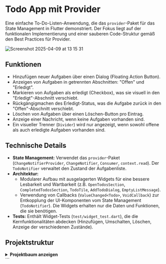 # Todo App mit Provider

Eine einfache To-Do-Listen-Anwendung, die das `provider`-Paket für das State Management in Flutter demonstriert. Der Fokus liegt auf der funktionalen Implementierung und einer sauberen Code-Struktur gemäß den Best Practices für Provider.

![Screenshot 2025-04-09 at 13 15 31](https://github.com/user-attachments/assets/ae75c4a8-627e-4e04-9649-db9e85886488)

## Funktionen

*   Hinzufügen neuer Aufgaben über einen Dialog (Floating Action Button).
*   Anzeigen von Aufgaben in getrennten Abschnitten: "Offen" und "Erledigt".
*   Markieren von Aufgaben als erledigt (Checkbox), was sie visuell in den "Erledigt"-Abschnitt verschiebt.
*   Rückgängigmachen des Erledigt-Status, was die Aufgabe zurück in den "Offen"-Abschnitt verschiebt.
*   Löschen von Aufgaben über einen Löschen-Button pro Eintrag.
*   Anzeige einer Nachricht, wenn keine Aufgaben vorhanden sind.
*   Ein visueller Trenner (`Divider`) wird nur angezeigt, wenn sowohl offene als auch erledigte Aufgaben vorhanden sind.

## Technische Details

*   **State Management:** Verwendet das `provider`-Paket (`ChangeNotifierProvider`, `ChangeNotifier`, `Consumer`, `context.read`). Der `TodoNotifier` verwaltet den Zustand der Aufgabenliste.
*   **Architektur:**
    *   Modularer Aufbau mit ausgelagerten Widgets für eine bessere Lesbarkeit und Wartbarkeit (z.B. `OpenTodosSection`, `CompletedTodosSection`, `TodoTile`, `AddTodoDialog`, `EmptyListMessage`).
    *   Verwendung von Callbacks (`ValueChanged<Todo>`, `VoidCallback`) zur Entkopplung der UI-Komponenten vom State Management (`TodoNotifier`). Die Widgets erhalten nur die Daten und Funktionen, die sie benötigen.
*   **Tests:** Enthält Widget-Tests (`test/widget_test.dart`), die die Kernfunktionalitäten abdecken (Hinzufügen, Umschalten, Löschen, Anzeige der verschiedenen Zustände).

## Projektstruktur

<details>
<summary><strong>Projektbaum anzeigen</strong></summary>

```txt
lib/
├── app/
│   └── to_do_app.dart                         # App-Konfiguration & Provider-Setup
├── features/
│   └── to_do_list/                            # Feature: To-Do-Liste
│       ├── data/
│       │   └── todo_notifier.dart             # ChangeNotifier für die Verwaltung der To-Dos
│       ├── models/
│       │   └── todo.dart                      # Datenmodell für ein einzelnes To-Do
│       ├── screens/
│       │   └── todo_home_page.dart            # Hauptseite der App mit Listenanzeige
│       └── widgets/
│           ├── add_todo_dialog.dart           # Dialog zum Hinzufügen eines neuen To-Dos
│           ├── completed_todos_section.dart   # Abschnitt für erledigte Aufgaben
│           ├── empty_list_message.dart        # Hinweis bei leerer Liste
│           ├── open_todos_section.dart        # Abschnitt für offene Aufgaben
│           └── todo_tile.dart                 # Darstellung eines einzelnen To-Do-Eintrags
├── main.dart  

```
</details>
```

